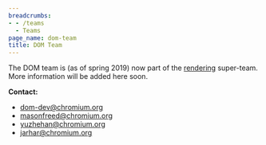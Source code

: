 ```yaml
---
breadcrumbs:
- - /teams
  - Teams
page_name: dom-team
title: DOM Team
---
```


The DOM team is (as of spring 2019) now part of the
[rendering](/teams/rendering) super-team. More information will be added here
soon.

**Contact:**

*   dom-dev@chromium.org
*   masonfreed@chromium.org
*   yuzhehan@chromium.org
*   jarhar@chromium.org
